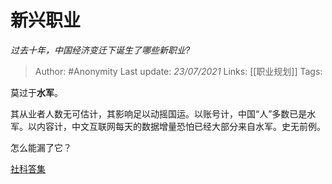 # 新兴职业
*过去十年，中国经济变迁下诞生了哪些新职业?*

> Author: #Anonymity
Last update: *23/07/2021* 
Links: [[职业规划]]
Tags:   

 
莫过于**水军**。

其从业者人数无可估计，其影响足以动摇国运。以账号计，中国“人”多数已是水军。以内容计，中文互联网每天的数据增量恐怕已经大部分来自水军。史无前例。

怎么能漏了它？

[社科答集](https://zhihu.com/collection/304176992)

